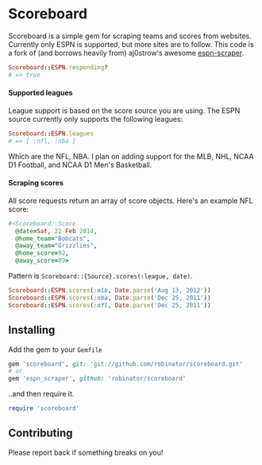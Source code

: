 # Scoreboard

Scoreboard is a simple gem for scraping teams and scores from websites. Currently only ESPN is supported, but more sites are to follow.
This code is a fork of (and borrows heavily from) aj0strow's awesome [espn-scraper](https://github.com/aj0strow/espn-scraper).
```ruby
Scoreboard::ESPN.responding?
# => true
```

#### Supported leagues

League support is based on the score source you are using. The ESPN source currently only supports the following leagues:

```ruby
Scoreboard::ESPN.leagues
# => [ :nfl, :nba ]
```

Which are the NFL, NBA. I plan on adding support for the MLB, NHL, NCAA D1 Football, and NCAA D1 Men's Basketball.

#### Scraping scores

All score requests return an array of score objects. Here's an example NFL score:

```ruby
#<Scoreboard::Score
  @date=Sat, 22 Feb 2014,
  @home_team="Bobcats",
  @away_team="Grizzlies",
  @home_score=92,
  @away_score=89>
```

Pattern is `Scoreboard::{Source}.scores(:league, date)`.

```ruby
Scoreboard::ESPN.scores(:mlb, Date.parse('Aug 13, 2012'))
Scoreboard::ESPN.scores(:nba, Date.parse('Dec 25, 2011'))
Scoreboard::ESPN.scores(:nfl, Date.parse('Dec 25, 2011'))
```

## Installing

Add the gem to your `Gemfile`

```ruby
gem 'scoreboard', git: 'git://github.com/robinator/scoreboard.git'
# or
gem 'espn_scraper', github: 'robinator/scoreboard'
```

..and then require it.

```ruby
require 'scoreboard'
```

## Contributing

Please report back if something breaks on you!